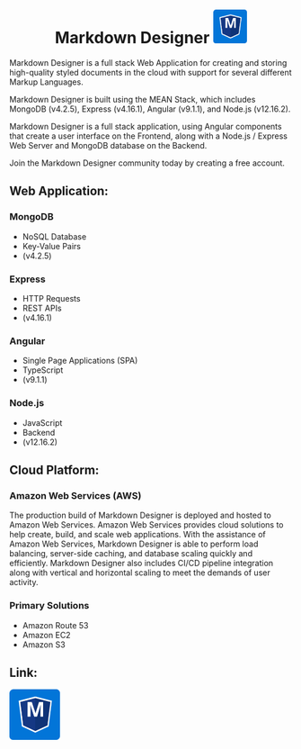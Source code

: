 # <center>__Markdown Designer__ <img src="img/MarkdownBlue.svg" width="60" height="60"></center>
<p>
  Markdown Designer is a full stack Web Application for creating and storing high-quality styled documents in the cloud with support for several different Markup Languages.
</p>
<p>
  Markdown Designer is built using the MEAN Stack, which includes MongoDB (v4.2.5), Express (v4.16.1), Angular (v9.1.1), and Node.js (v12.16.2). 
</p>
<p>
  Markdown Designer is a full stack application, using Angular components that create a user interface on the Frontend, along with a Node.js / Express Web Server and MongoDB database on the Backend.
</p>
<p>
  Join the Markdown Designer community today by creating a free account.
</p>

## __Web Application__:

### MongoDB
  * NoSQL Database
  * Key-Value Pairs
  * (v4.2.5)
  
### Express
  * HTTP Requests
  * REST APIs
  * (v4.16.1)

### Angular
  * Single Page Applications (SPA)
  * TypeScript
  * (v9.1.1)

### Node.js
  * JavaScript
  * Backend
  * (v12.16.2)



## __Cloud Platform__:

### Amazon Web Services (AWS)
<p>
  The production build of Markdown Designer is deployed and hosted to Amazon Web Services. Amazon Web Services provides cloud solutions to help create, build,
  and scale web applications. With the assistance of Amazon Web Services, Markdown Designer is able to perform load balancing, server-side caching, and database scaling quickly and efficiently.
  Markdown Designer also includes CI/CD pipeline integration along with vertical and horizontal scaling to meet the demands of user activity.
</p>

### Primary Solutions
  * Amazon Route 53
  * Amazon EC2
  * Amazon S3


## __Link__:
<a target="_blank" href="https://markdowndesigner.com">
<img src="img/MarkdownBlue.svg" width="90" height="90">
</a>
